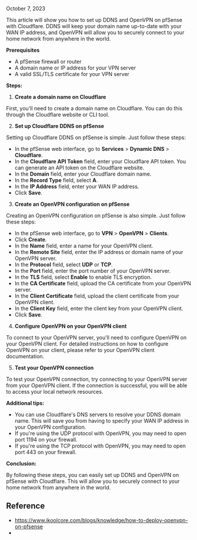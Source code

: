 October 7, 2023

This article will show you how to set up DDNS and OpenVPN on pfSense with Cloudflare. DDNS will keep your domain name up-to-date with your WAN IP address, and OpenVPN will allow you to securely connect to your home network from anywhere in the world.

**Prerequisites**

-   A pfSense firewall or router
-   A domain name or IP address for your VPN server
-   A valid SSL/TLS certificate for your VPN server

**Steps:**

1.  **Create a domain name on Cloudflare**

First, you'll need to create a domain name on Cloudflare. You can do this through the Cloudflare website or CLI tool.

2.  **Set up Cloudflare DDNS on pfSense**

Setting up Cloudflare DDNS on pfSense is simple. Just follow these steps:

-   In the pfSense web interface, go to **Services** \> **Dynamic DNS** \> **Cloudflare**.
-   In the **Cloudflare API Token** field, enter your Cloudflare API token. You can generate an API token on the Cloudflare website.
-   In the **Domain** field, enter your Cloudflare domain name.
-   In the **Record Type** field, select **A**.
-   In the **IP Address** field, enter your WAN IP address.
-   Click **Save**.

3.  **Create an OpenVPN configuration on pfSense**

Creating an OpenVPN configuration on pfSense is also simple. Just follow these steps:

-   In the pfSense web interface, go to **VPN** \> **OpenVPN** \> **Clients**.
-   Click **Create**.
-   In the **Name** field, enter a name for your OpenVPN client.
-   In the **Remote Site** field, enter the IP address or domain name of your OpenVPN server.
-   In the **Protocol** field, select **UDP** or **TCP**.
-   In the **Port** field, enter the port number of your OpenVPN server.
-   In the **TLS** field, select **Enable** to enable TLS encryption.
-   In the **CA Certificate** field, upload the CA certificate from your OpenVPN server.
-   In the **Client Certificate** field, upload the client certificate from your OpenVPN client.
-   In the **Client Key** field, enter the client key from your OpenVPN client.
-   Click **Save**.

4.  **Configure OpenVPN on your OpenVPN client**

To connect to your OpenVPN server, you'll need to configure OpenVPN on your OpenVPN client. For detailed instructions on how to configure OpenVPN on your client, please refer to your OpenVPN client documentation.

5.  **Test your OpenVPN connection**

To test your OpenVPN connection, try connecting to your OpenVPN server from your OpenVPN client. If the connection is successful, you will be able to access your local network resources.

**Additional tips:**

-   You can use Cloudflare's DNS servers to resolve your DDNS domain name. This will save you from having to specify your WAN IP address in your OpenVPN configuration.
-   If you're using the UDP protocol with OpenVPN, you may need to open port 1194 on your firewall.
-   If you're using the TCP protocol with OpenVPN, you may need to open port 443 on your firewall.

**Conclusion:**

By following these steps, you can easily set up DDNS and OpenVPN on pfSense with Cloudflare. This will allow you to securely connect to your home network from anywhere in the world.

## Reference

- https://www.ikoolcore.com/blogs/knowledge/how-to-deploy-openvpn-on-pfsense
- 